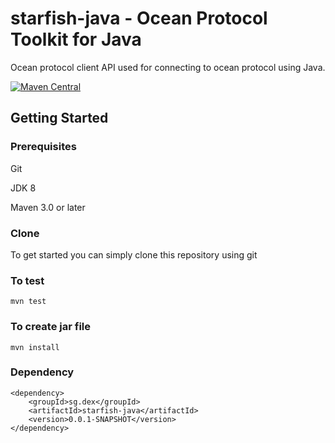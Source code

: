 # starfish-java - Ocean Protocol Toolkit for Java

Ocean protocol client API used for connecting to ocean protocol using Java.

[![Maven Central](https://img.shields.io/maven-central/v/sg.dex/starfish-java.svg?label=Maven%20Central)](https://search.maven.org/search?q=g:%22sg.dex%22%20AND%20a:%22starfish-java%22)

## Getting Started

### Prerequisites

Git 

JDK 8

Maven 3.0 or later

### Clone
To get started you can simply clone this repository using git

### To test

```
mvn test
```
### To create jar file

```
mvn install

```
### Dependency
```
<dependency>
	<groupId>sg.dex</groupId>
	<artifactId>starfish-java</artifactId>
	<version>0.0.1-SNAPSHOT</version>
</dependency>

```
